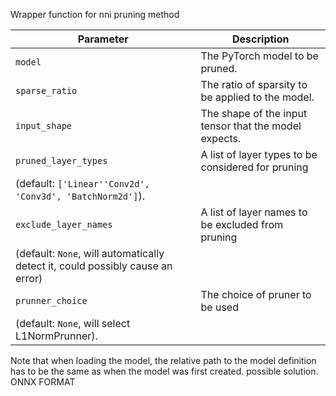 Wrapper function for nni pruning method


| Parameter            | Description                                                                 |
|----------------------|-----------------------------------------------------------------------------|
| `model`              | The PyTorch model to be pruned.                                             |
| `sparse_ratio`       | The ratio of sparsity to be applied to the model.                           |
| `input_shape`        | The shape of the input tensor that the model expects.                       |
| `pruned_layer_types` | A list of layer types to be considered for pruning 
                        (default: `['Linear''Conv2d',   'Conv3d', 'BatchNorm2d']`).                  |
| `exclude_layer_names`| A list of layer names to be excluded from pruning 
                        (default: `None`, will automatically detect it, could possibly cause an error)|
| `prunner_choice`     | The choice of pruner to be used 
                        (default: `None`, will select L1NormPrunner).       |


Note that when loading the model, the relative path to the model definition has to be the same as when the model was first created.
possible solution.
ONNX FORMAT
